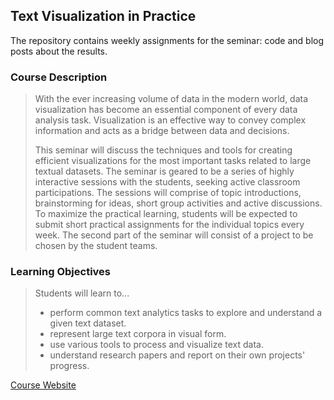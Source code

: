 ## Text Visualization in Practice

The repository contains weekly assignments for the seminar: code and blog posts about the results. 

### Course Description

> With the ever increasing volume of data in the modern world, data visualization has become an essential component of every data analysis task. Visualization is an effective way to convey complex information and acts as a bridge between data and decisions.
> 
> This seminar will discuss the techniques and tools for creating efficient visualizations for the most important tasks related to large textual datasets.
> The seminar is geared to be a series of highly interactive sessions with the students, seeking active classroom participations. The sessions will comprise of topic introductions, brainstorming for ideas, short group activities and active discussions. To maximize the practical learning, students will be expected to submit short practical assignments for the individual topics every week.
> The second part of the seminar will consist of a project to be chosen by the student teams.

### Learning Objectives

> Students will learn to...
> 
> - perform common text analytics tasks to explore and understand a given text dataset.
> - represent large text corpora in visual form.
> - use various tools to process and visualize text data.
> - understand research papers and report on their own projects' progress.
> 

[Course Website](https://hpi.de/naumann/teaching/teaching/ss-19/text-visualization.html)